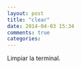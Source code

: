 ```yaml
---
layout: post
title: "clear"
date: 2014-04-03 15:34
comments: true
categories: 
---
```

Limpiar la terminal.


